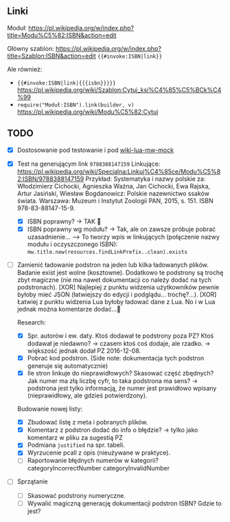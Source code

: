 ## Linki
Moduł:
https://pl.wikipedia.org/w/index.php?title=Modu%C5%82:ISBN&action=edit

Główny szablon:
https://pl.wikipedia.org/w/index.php?title=Szablon:ISBN&action=edit
`{{#invoke:ISBN|link}}`

Ale również:
- `{{#invoke:ISBN|link|{{{isbn}}}}}` https://pl.wikipedia.org/wiki/Szablon:Cytuj_ksi%C4%85%C5%BCk%C4%99
- `require("Moduł:ISBN").link(builder, v)` https://pl.wikipedia.org/wiki/Modu%C5%82:Cytuj

## TODO
- [x] Dostosowanie pod testowanie i pod [wiki-lua-mw-mock](https://github.com/Eccenux/wiki-lua-mw-mock)
- [x] Test na generującym link `9788388147159`
	Linkujące: https://pl.wikipedia.org/wiki/Specjalna:Linkuj%C4%85ce/Modu%C5%82:ISBN/9788388147159
	Przykład:
	Systematyka i nazwy polskie za: Włodzimierz Cichocki, Agnieszka Ważna, Jan Cichocki, Ewa Rajska, Artur Jasiński, Wiesław Bogdanowicz: Polskie nazewnictwo ssaków świata. Warszawa: Muzeum i Instytut Zoologii PAN, 2015, s. 151. ISBN 978-83-88147-15-9.
	- [x] ISBN poprawny? -> TAK 🤔 
	- [x] ISBN poprawny wg modułu? -> Tak, ale on zawsze próbuje pobrać uzasadnienie...
	--> To tworzy wpis w linkujących (połączenie nazwy modułu i oczyszczonego ISBN):
	`mw.title.new(resources.findLinkPrefix..clean).exists`
- [ ] Zamienić ładowanie podstron na jeden lub kilka ładowanych plików.
	Badanie exist jest wolne (kosztowne).
	Dodatkowo te podstrony są trochę zbyt magiczne (nie ma nawet dokumentacji co należy dodać na tych podstronach).
	[XOR] Najlepiej z punktu widzenia użytkowników pewnie byłoby mieć JSON (łatwiejszy do edycji i podglądu... trochę?...).
	[XOR] Łatwiej z punktu widzenia Lua byłoby ładować dane z Lua. No i w Lua jednak można komentarze dodać...🤔

	Research:
	- [x] Spr. autorów i ew. daty. Ktoś dodawał te podstrony poza PZ? Ktoś dodawał je niedawno?
		-> czasem ktoś coś dodaje, ale rzadko.
		-> większość jednak dodał PZ 2016-12-08.
	- [x] Pobrać kod podstron.
		(Side note: dokumentacja tych podstron generuje się automatycznie) 
	- [x] Ile stron linkuje do nieprawidłowych? Skasować część zbędnych? Jak numer ma złą liczbę cyfr, to taka podstrona ma sens? -> podstrona jest tylko informacją, że numer jest prawidłowo wpisany (nieprawidłowy, ale gdzieś potwierdzony).

	Budowanie nowej listy:
	- [x] Zbudować listę z meta i pobranych plików.
	- [x] Komentarz z podstron dodać do info o błędzie? -> tylko jako komentarz w pliku za sugestią PZ
	- [x] Podmiana `justified` na spr. tabeli.
	- [x] Wyrzucenie pcall z opis (nieużywane w praktyce).
	- [ ] Raportowanie błędnych numerów w kategorii?
		categoryIncorrectNumber
		categoryInvalidNumber
- [ ] Sprzątanie
	- [ ] Skasować podstrony numeryczne.
	- [ ] Wywalić magiczną generację dokumentacji podstron ISBN? Gdzie to jest?